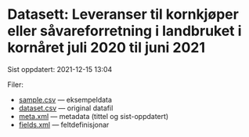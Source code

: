 # Datasett: 	Leveranser til kornkjøper eller såvareforretning i landbruket i kornåret juli 2020 til juni 2021
 Sist oppdatert: 2021-12-15 13:04

 Filer:
 - [sample.csv](sample.csv) — eksempeldata
 - [dataset.csv](dataset.csv) — original datafil
 - [meta.xml](meta.xml) — metadata (tittel og sist-oppdatert)
 - [fields.xml](fields.xml) — feltdefinisjonar

